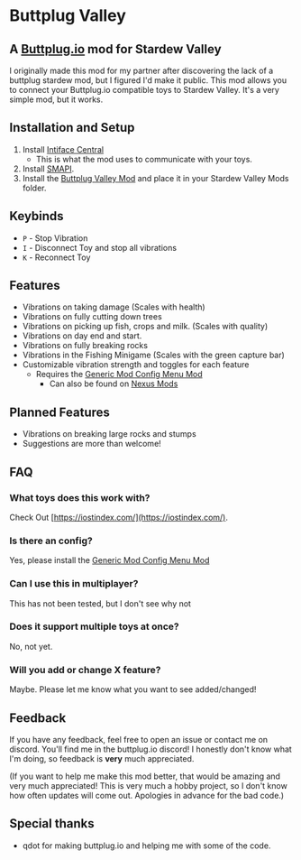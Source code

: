 # Buttplug Valley
## A [Buttplug.io](https://buttplug.io/) mod for Stardew Valley

I originally made this mod for my partner after discovering the lack of a buttplug stardew mod, but I figured I'd make it public. This mod allows you to connect your Buttplug.io compatible toys to Stardew Valley. It's a very simple mod, but it works.

## Installation and Setup
1. Install [Intiface Central](https://intiface.com/central/)
   - This is what the mod uses to communicate with your toys.
2. Install [SMAPI](https://smapi.io/).
3. Install the [Buttplug Valley Mod](https://github.com/DryIcedTea/Buttplug-Valley/releases) and place it in your Stardew Valley Mods folder.

## Keybinds
* `P` - Stop Vibration
* `I` - Disconnect Toy and stop all vibrations
* `K` - Reconnect Toy
## Features
* Vibrations on taking damage (Scales with health)
* Vibrations on fully cutting down trees
* Vibrations on picking up fish, crops and milk. (Scales with quality)
* Vibrations on day end and start.
* Vibrations on fully breaking rocks
* Vibrations in the Fishing Minigame (Scales with the green capture bar)
* Customizable vibration strength and toggles for each feature
  * Requires the [Generic Mod Config Menu Mod](https://www.moddrop.com/stardew-valley/mods/771692-generic-mod-config-menu)
    * Can also be found on [Nexus Mods](https://www.nexusmods.com/stardewvalley/mods/5098)

## Planned Features
* Vibrations on breaking large rocks and stumps
* Suggestions are more than welcome!
## FAQ
### What toys does this work with?
Check Out [https://iostindex.com/](https://iostindex.com/).
### Is there an config?
Yes, please install the [Generic Mod Config Menu Mod](https://www.moddrop.com/stardew-valley/mods/771692-generic-mod-config-menu)
### Can I use this in multiplayer?
This has not been tested, but I don't see why not
### Does it support multiple toys at once?
No, not yet.
### Will you add or change X feature?
Maybe. Please let me know what you want to see added/changed!

## Feedback
If you have any feedback, feel free to open an issue or contact me on discord. You'll find me in the buttplug.io discord!
I honestly don't know what I'm doing, so feedback is **very** much appreciated.

(If you want to help me make this mod better, that would be amazing and very much appreciated! This is very much a hobby project, so I don't know how often updates will come out. Apologies in advance for the bad code.)

## Special thanks
* qdot for making buttplug.io and helping me with some of the code.
